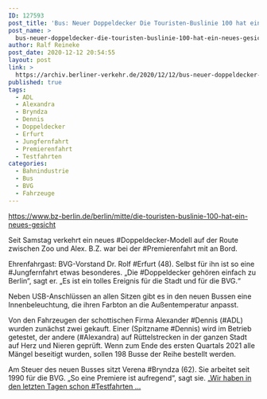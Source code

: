 ```yaml
---
ID: 127593
post_title: 'Bus: Neuer Doppeldecker Die Touristen-Buslinie 100 hat ein neues Gesicht!, aus BZ Berlin'
post_name: >
  bus-neuer-doppeldecker-die-touristen-buslinie-100-hat-ein-neues-gesicht-aus-bz-berlin
author: Ralf Reineke
post_date: 2020-12-12 20:54:55
layout: post
link: >
  https://archiv.berliner-verkehr.de/2020/12/12/bus-neuer-doppeldecker-die-touristen-buslinie-100-hat-ein-neues-gesicht-aus-bz-berlin/
published: true
tags:
  - ADL
  - Alexandra
  - Bryndza
  - Dennis
  - Doppeldecker
  - Erfurt
  - Jungfernfahrt
  - Premierenfahrt
  - Testfahrten
categories:
  - Bahnindustrie
  - Bus
  - BVG
  - Fahrzeuge
---
```

https://www.bz-berlin.de/berlin/mitte/die-touristen-buslinie-100-hat-ein-neues-gesicht

Seit Samstag verkehrt ein neues #Doppeldecker-Modell auf der Route zwischen Zoo und Alex. B.Z. war bei der #Premierenfahrt mit an Bord.

Ehrenfahrgast: BVG-Vorstand Dr. Rolf #Erfurt (48). Selbst für ihn ist so eine #Jungfernfahrt etwas besonderes. „Die #Doppeldecker gehören einfach zu Berlin“, sagt er. „Es ist ein tolles Ereignis für die Stadt und für die BVG.“

Neben USB-Anschlüssen an allen Sitzen gibt es in den neuen Bussen eine Innenbeleuchtung, die ihren Farbton an die Außentemperatur anpasst.

Von den Fahrzeugen der schottischen Firma Alexander #Dennis (#ADL) wurden zunächst zwei gekauft. Einer (Spitzname #Dennis) wird im Betrieb getestet, der andere (#Alexandra) auf Rüttelstrecken in der ganzen Stadt auf Herz und Nieren geprüft. Wenn zum Ende des ersten Quartals 2021 alle Mängel beseitigt wurden, sollen 198 Busse der Reihe bestellt werden.

Am Steuer des neuen Busses sitzt Verena #Bryndza (62). Sie arbeitet seit 1990 für die BVG. „So eine Premiere ist aufregend“, sagt sie. „<a href="https://www.bz-berlin.de/berlin/mitte/die-touristen-buslinie-100-hat-ein-neues-gesicht">Wir haben in den letzten Tagen schon #Testfahrten ...</a>